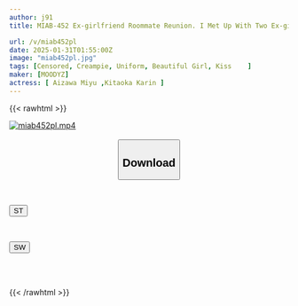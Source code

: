 ```yaml
---
author: j91
title: MIAB-452 Ex-girlfriend Roommate Reunion. I Met Up With Two Ex-girlfriends For The First Time In Five Years And Got Drunk And Rekindled Old Love Stories! They Wouldn't Let Me Leave On The Last Train, So We Fought Over Each Other In A Roommate Love Hotel Until The Morning And Had Creampie Sex. Miyu Aizawa Karin Kitaoka

url: /v/miab452pl
date: 2025-01-31T01:55:00Z
image: "miab452pl.jpg"
tags: [Censored, Creampie, Uniform, Beautiful Girl, Kiss	]
maker: [MOODYZ]
actress: [ Aizawa Miyu ,Kitaoka Karin ]
---
```



{{< rawhtml >}}

<div class="video" data-videoid="Yy11xgZ0pdUd7Z">
    <a href="javascript:;">
        <img src="/v/miab452pl/miab452pl.jpg" width="WIDTH" height="HEIGHT" alt="miab452pl.mp4" loading="lazy">
    </a>
</div>

<script type="text/javascript" src="https://j91.asia/asset/on-demand-st.js"></script>

<br>
  <link rel="stylesheet" href="https://j91.asia/asset/bs5.css">
  
  <center>
  <button class="btn btn-primary" type="button" data-bs-toggle="collapse" data-bs-target=".multi-collapse" aria-expanded="false" aria-controls="multiCollapseExample1 multiCollapseExample2"><h2>Download</h2></button></center>
</p>
<div class="row">
  <div class="col">
    <div class="collapse multi-collapse" id="multiCollapseExample1">
      <div class="card card-body">
	      	      <br>
<div class="buttons">  
<p><a href="/v/miab452pl/st.html" target="_blank"><button class="btn-hover color-3"><i class="fa fa-download"></i> ST</button></a></p></div>
    </div>
  </div>
</div>
  <div class="col">
    <div class="collapse multi-collapse" id="multiCollapseExample2">
      <div class="card card-body">
	      <br>
<div class="buttons">
<p><a href="/v/miab452pl/sw.html" target="_blank"><button class="btn-hover color-2"><i class="fa fa-download"></i> SW</button></a></p></div>
<br><br>
      </div>
    </div>
  </div>
</div>

{{< /rawhtml >}}